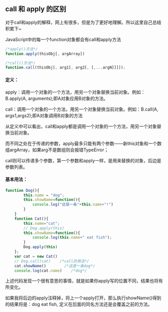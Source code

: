 ## call 和 apply 的区别
 对于call和apply的解释，网上有很多，但是为了更好地理解。所以这里自己总结积累下~  

JavaScript中的每一个function对象都会有call和apply方法

```js
/*apply()方法*/
function.apply(thisObj[, argArray])

/*call()方法*/
function.call(thisObj[, arg1[, arg2[, [,...argN]]]]);

```
#### 定义：

apply：调用一个对象的一个方法，用另一个对象替换当前对象。例如：B.apply(A, arguments);即A对象应用B对象的方法。

call：调用一个对象的一个方法，用另一个对象替换当前对象。例如：B.call(A, args1,args2);即A对象调用B对象的方法

从定义中可以看出，call和apply都是调用一个对象的一个方法，用另一个对象替换当前对象。

而不同之处在于传递的参数，apply最多只能有两个参数——新this对象和一个数组argArray，如果arg不是数组则会报错TypeError；

call则可以传递多个参数，第一个参数和apply一样，是用来替换的对象，后边是参数列表。

#### 基本用法：

```js
function Dog(){
        this.name = "dog";
        this.showName=function(){
            console.log("这是一条"+this.name+"!")
        }
    }
    function Cat(){
        this.name="cat";
        // Dog.apply(this)
        this.showName=function(){
            console.log(this.name+" eat fish");
        }
        Dog.apply(this)
    };
    var cat = new Cat()
    // Dog.call(cat)    /*call的用法*/
    cat.showName()        /*这是一条dog*/
    console.log(cat.name)    /*dog*/
```

上述代码发现一个很有意思的事情，就是如果你apply写的位置不同，结果也将有所变化。

如果我将后边的apply注释掉，将上一个apply打开，那么执行showName()得到的结果将是：dog eat fish, 定义在后面的同名方法还是会覆盖之前的方法。